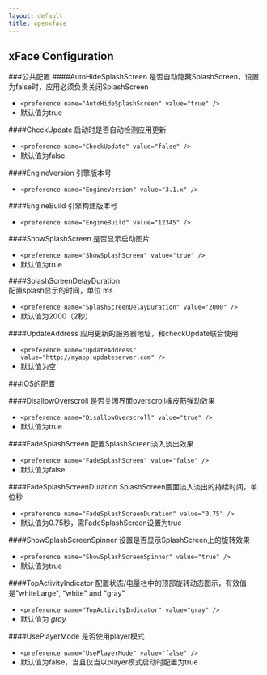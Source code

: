 ```yaml
---
layout: default
title: openxface
---
```


## xFace Configuration
###公共配置
####AutoHideSplashScreen
是否自动隐藏SplashScreen，设置为false时，应用必须负责关闭SplashScreen

- `<preference name="AutoHideSplashScreen" value="true" />`
- 默认值为true

####CheckUpdate
启动时是否自动检测应用更新

- `<preference name="CheckUpdate" value="false" />`
- 默认值为false

####EngineVersion
引擎版本号

- `<preference name="EngineVersion" value="3.1.x" />`

####EngineBuild
引擎构建版本号

- `<preference name="EngineBuild" value="12345" />`   

####ShowSplashScreen
是否显示启动图片

- `<preference name="ShowSplashScreen" value="true" />`
- 默认值为true

####SplashScreenDelayDuration    
配置splash显示的时间，单位 ms

- `<preference name="SplashScreenDelayDuration" value="2000" />`
- 默认值为2000（2秒）

####UpdateAddress
应用更新的服务器地址，和checkUpdate联合使用

- `<preference name="UpdateAddress" value="http://myapp.updateserver.com" />`
- 默认值为空

###IOS的配置

####DisallowOverscroll
是否关闭界面overscroll橡皮筋弹动效果

- `<preference name="DisallowOverscroll" value="true" />`
- 默认值为true

####FadeSplashScreen
配置SplashScreen淡入淡出效果

- `<preference name="FadeSplashScreen" value="false" />`
- 默认值为false

####FadeSplashScreenDuration
SplashScreen画面淡入淡出的持续时间，单位秒

- `<preference name="FadeSplashScreenDuration" value="0.75" />`
- 默认值为0.75秒，需FadeSplashScreen设置为true

####ShowSplashScreenSpinner
设置是否显示SplashScreen上的旋转效果

- `<preference name="ShowSplashScreenSpinner" value="true" />`
- 默认值为true

####TopActivityIndicator
配置状态/电量栏中的顶部旋转动态图示，有效值是"whiteLarge", "white" and "gray"

- `<preference name="TopActivityIndicator" value="gray" />`
- 默认值为 *gray*

####UsePlayerMode
是否使用player模式

- `<preference name="UsePlayerMode" value="false" />`
- 默认值为false，当且仅当以player模式启动时配置为true 
